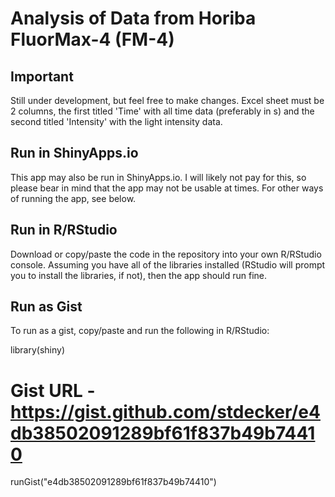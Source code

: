 # Analysis of Data from Horiba FluorMax-4 (FM-4)

## Important
Still under development, but feel free to make changes. Excel sheet must be 2 columns, the first titled 'Time' with all time data (preferably in s) and the second titled 'Intensity' with the light intensity data.


## Run in ShinyApps.io
This app may also be run in ShinyApps.io. I will likely not pay for this, so please bear in mind that the app may not be usable at times. For other ways of running the app, see below.

## Run in R/RStudio
Download or copy/paste the code in the repository into your own R/RStudio console. Assuming you have all of the libraries installed (RStudio will prompt you to install the libraries, if not), then the app should run fine.

## Run as Gist

To run as a gist, copy/paste and run the following in R/RStudio:

library(shiny)
# Gist URL - https://gist.github.com/stdecker/e4db38502091289bf61f837b49b74410
runGist("e4db38502091289bf61f837b49b74410")
